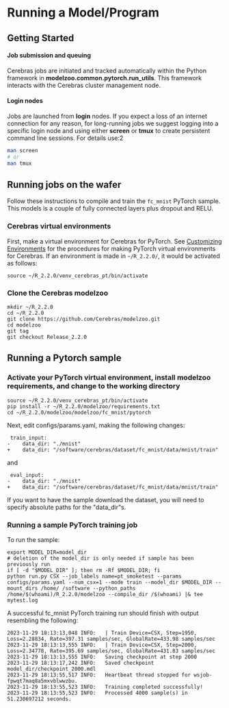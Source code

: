 # Running a Model/Program

## Getting Started

#### Job submission and queuing

Cerebras jobs are initiated and tracked automatically within the Python framework in **modelzoo.common.pytorch.run_utils**. This framework interacts with the Cerebras cluster management node.

#### Login nodes

Jobs are launched from **login** nodes.
If you expect a loss of an internet connection for any reason, for long-running jobs we suggest logging into a specific login node and using either **screen** or **tmux** to create persistent command line sessions.  For details use:2

```bash
man screen
# or
man tmux
```

## Running jobs on the wafer

Follow these instructions to compile and train the `fc_mnist` PyTorch sample. This models is a couple of fully connected layers plus dropout and RELU. <br>

### Cerebras virtual environments

First, make a virtual environment for Cerebras for PyTorch.
See [Customizing Environments](./customizing-environment.md) for the procedures for making PyTorch virtual environments for Cerebras.
If an environment is made in ```~/R_2.2.0/```, it would be activated as follows:
```console
source ~/R_2.2.0/venv_cerebras_pt/bin/activate
```

### Clone the Cerebras modelzoo

```console
mkdir ~/R_2.2.0
cd ~/R_2.2.0
git clone https://github.com/Cerebras/modelzoo.git
cd modelzoo
git tag
git checkout Release_2.2.0
```
## Running a Pytorch sample

### Activate your PyTorch virtual environment, install modelzoo requirements, and change to the working directory

```console
source ~/R_2.2.0/venv_cerebras_pt/bin/activate
pip install -r ~/R_2.2.0/modelzoo/requirements.txt
cd ~/R_2.2.0/modelzoo/modelzoo/fc_mnist/pytorch
```

Next, edit configs/params.yaml, making the following changes:

```text
 train_input:
-    data_dir: "./mnist"
+    data_dir: "/software/cerebras/dataset/fc_mnist/data/mnist/train"
```

and

```text
 eval_input:
-    data_dir: "./mnist"
+    data_dir: "/software/cerebras/dataset/fc_mnist/data/mnist/train"
```

If you want to have the sample download the dataset, you will need to specify absolute paths for the "data_dir"s.

### Running a sample PyTorch training job

To run the sample:

```console
export MODEL_DIR=model_dir
# deletion of the model_dir is only needed if sample has been previously run
if [ -d "$MODEL_DIR" ]; then rm -Rf $MODEL_DIR; fi
python run.py CSX --job_labels name=pt_smoketest --params configs/params.yaml --num_csx=1 --mode train --model_dir $MODEL_DIR --mount_dirs /home/ /software --python_paths /home/$(whoami)/R_2.2.0/modelzoo --compile_dir /$(whoami) |& tee mytest.log
```

A successful fc_mnist PyTorch training run should finish with output resembling the following:

```text
2023-11-29 18:13:13,048 INFO:   | Train Device=CSX, Step=1950, Loss=2.28834, Rate=397.31 samples/sec, GlobalRate=433.98 samples/sec
2023-11-29 18:13:13,555 INFO:   | Train Device=CSX, Step=2000, Loss=2.34778, Rate=395.69 samples/sec, GlobalRate=431.83 samples/sec
2023-11-29 18:13:13,555 INFO:   Saving checkpoint at step 2000
2023-11-29 18:13:17,242 INFO:   Saved checkpoint model_dir/checkpoint_2000.mdl
2023-11-29 18:13:55,517 INFO:   Heartbeat thread stopped for wsjob-fpwqt7maq8a5mxvblwwzbu.
2023-11-29 18:13:55,523 INFO:   Training completed successfully!
2023-11-29 18:13:55,523 INFO:   Processed 4000 sample(s) in 51.230697212 seconds.
```

